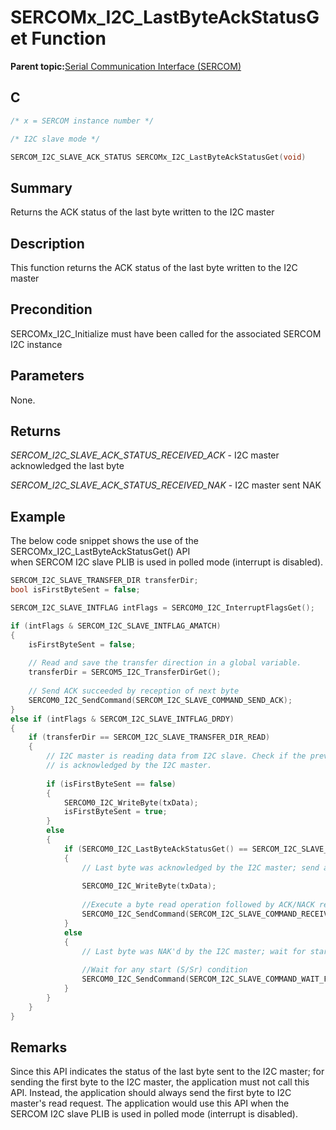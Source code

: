 # SERCOMx\_I2C\_LastByteAckStatusGet Function

**Parent topic:**[Serial Communication Interface \(SERCOM\)](GUID-76AE7205-E3EF-4EE6-AC28-5153E3565982.md)

## C

```c
/* x = SERCOM instance number */

/* I2C slave mode */

SERCOM_I2C_SLAVE_ACK_STATUS SERCOMx_I2C_LastByteAckStatusGet(void)	
```

## Summary

Returns the ACK status of the last byte written to the I2C master

## Description

This function returns the ACK status of the last byte written to the I2C master

## Precondition

SERCOMx\_I2C\_Initialize must have been called for the associated SERCOM I2C instance

## Parameters

None.

## Returns

*SERCOM\_I2C\_SLAVE\_ACK\_STATUS\_RECEIVED\_ACK* - I2C master acknowledged the last byte

*SERCOM\_I2C\_SLAVE\_ACK\_STATUS\_RECEIVED\_NAK* - I2C master sent NAK

## Example

The below code snippet shows the use of the SERCOMx\_I2C\_LastByteAckStatusGet\(\) API<br />when SERCOM I2C slave PLIB is used in polled mode \(interrupt is disabled\).

```c
SERCOM_I2C_SLAVE_TRANSFER_DIR transferDir;
bool isFirstByteSent = false;

SERCOM_I2C_SLAVE_INTFLAG intFlags = SERCOM0_I2C_InterruptFlagsGet();

if (intFlags & SERCOM_I2C_SLAVE_INTFLAG_AMATCH)
{
    isFirstByteSent = false;
    
    // Read and save the transfer direction in a global variable.
    transferDir = SERCOM5_I2C_TransferDirGet();
    
    // Send ACK succeeded by reception of next byte
    SERCOM0_I2C_SendCommand(SERCOM_I2C_SLAVE_COMMAND_SEND_ACK);
}
else if (intFlags & SERCOM_I2C_SLAVE_INTFLAG_DRDY)
{
    if (transferDir == SERCOM_I2C_SLAVE_TRANSFER_DIR_READ)
    {
        // I2C master is reading data from I2C slave. Check if the previous data
        // is acknowledged by the I2C master.
        
        if (isFirstByteSent == false)
        {
            SERCOM0_I2C_WriteByte(txData);
            isFirstByteSent = true;
        }
        else
        {
            if (SERCOM0_I2C_LastByteAckStatusGet() == SERCOM_I2C_SLAVE_ACK_STATUS_RECEIVED_ACK)
            {
                // Last byte was acknowledged by the I2C master; send another byte.
                
                SERCOM0_I2C_WriteByte(txData);
                
                //Execute a byte read operation followed by ACK/NACK reception
                SERCOM0_I2C_SendCommand(SERCOM_I2C_SLAVE_COMMAND_RECEIVE_ACK_NAK);
            }
            else
            {
                // Last byte was NAK'd by the I2C master; wait for start condition.
                
                //Wait for any start (S/Sr) condition
                SERCOM0_I2C_SendCommand(SERCOM_I2C_SLAVE_COMMAND_WAIT_FOR_START);
            }
        }
    }
}

```

## Remarks

Since this API indicates the status of the last byte sent to the I2C master; for sending the first byte to the I2C master, the application must not call this API. Instead, the application should always send the first byte to I2C master's read request. The application would use this API when the SERCOM I2C slave PLIB is used in polled mode \(interrupt is disabled\).

